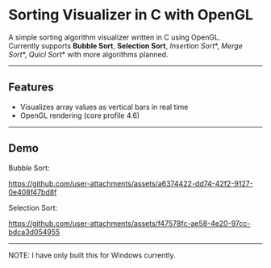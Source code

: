 # Sorting Visualizer in C with OpenGL

A simple sorting algorithm visualizer written in C using OpenGL.  
Currently supports **Bubble Sort**, **Selection Sort**, *Insertion Sort**, *Merge Sort**, *Quicl Sort** with more algorithms planned.

---

##  Features

-  Visualizes array values as vertical bars in real time
-  OpenGL rendering (core profile 4.6)


---

## Demo 


Bubble Sort: 

https://github.com/user-attachments/assets/a6374422-dd74-42f2-9127-0e408f47bd8f

Selection Sort: 

https://github.com/user-attachments/assets/f47578fc-ae58-4e20-97cc-bdca3d054955



---

NOTE: I have only built this for Windows currently. 
